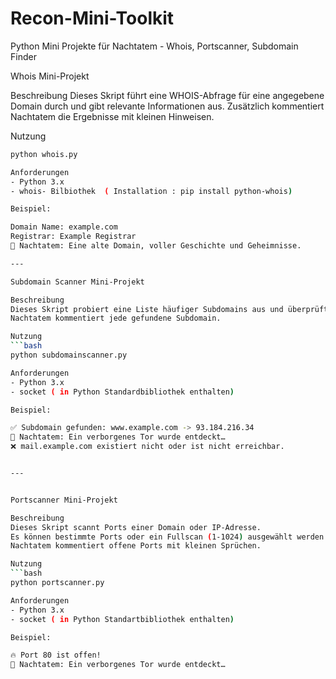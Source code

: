 # Recon-Mini-Toolkit
Python Mini Projekte für Nachtatem - Whois, Portscanner, Subdomain Finder





Whois Mini-Projekt

Beschreibung
Dieses Skript führt eine WHOIS-Abfrage für eine angegebene Domain durch und gibt relevante Informationen aus.
Zusätzlich kommentiert Nachtatem die Ergebnisse mit kleinen Hinweisen.

Nutzung
```bash
python whois.py

Anforderungen
- Python 3.x
- whois- Bilbiothek  ( Installation : pip install python-whois)

Beispiel:

Domain Name: example.com
Registrar: Example Registrar
🐉 Nachtatem: Eine alte Domain, voller Geschichte und Geheimnisse.

---

Subdomain Scanner Mini-Projekt

Beschreibung
Dieses Skript probiert eine Liste häufiger Subdomains aus und überprüft, welche existieren.
Nachtatem kommentiert jede gefundene Subdomain.

Nutzung
```bash
python subdomainscanner.py

Anforderungen
- Python 3.x
- socket ( in Python Standardbibliothek enthalten)

Beispiel:

✅ Subdomain gefunden: www.example.com -> 93.184.216.34
🐉 Nachtatem: Ein verborgenes Tor wurde entdeckt…
❌ mail.example.com existiert nicht oder ist nicht erreichbar.


---


Portscanner Mini-Projekt

Beschreibung
Dieses Skript scannt Ports einer Domain oder IP-Adresse.
Es können bestimmte Ports oder ein Fullscan (1-1024) ausgewählt werden.
Nachtatem kommentiert offene Ports mit kleinen Sprüchen.

Nutzung
```bash
python portscanner.py

Anforderungen
- Python 3.x
- socket ( in Python Standartbibliothek enthalten)

Beispiel:

🔥 Port 80 ist offen!
🐉 Nachtatem: Ein verborgenes Tor wurde entdeckt…



